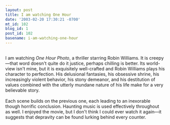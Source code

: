 ```yaml
---
layout: post
title: I am watching One Hour
date: '2003-02-20 17:30:21 -0700'
mt_id: 102
blog_id: 1
post_id: 102
basename: i-am-watching-one-hour
---
```

<br />I am watching <cite>One Hour Photo</cite>, a thriller starring Robin Williams. It is creepy&#x2014;that word doesn't quite do it justice, perhaps chilling is better. Its world-view isn't mine, but it is exquisitely well-crafted and Robin Williams plays his character to perfection. His delusional fantasies, his obsessive shrine, his increasingly violent behavior, his stony demeanor, and his destitution of values combined with the utterly mundane nature of his life make for a very believable story.<br /><br />Each scene builds on the previous one, each leading to an inexorable though horrific conclusion. Haunting music is used effectively throughout as well. I enjoyed the movie, but I don't think I could ever watch it again&#x2014;it suggests that depravity can be found lurking behind every counter.<br /><br /><br />
